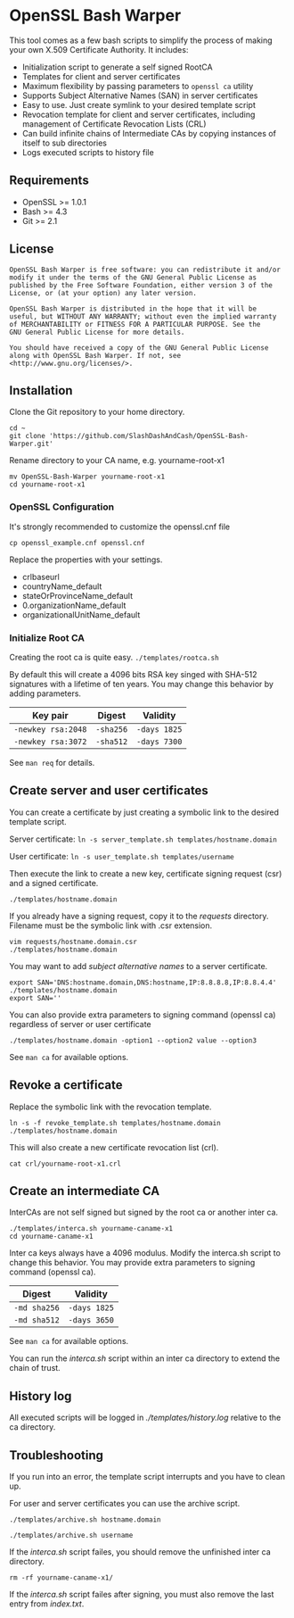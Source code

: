 OpenSSL Bash Warper
===================

This tool comes as a few bash scripts to simplify the process of making your own X.509 Certificate Authority. It includes:

- Initialization script to generate a self signed RootCA
- Templates for client and server certificates
- Maximum flexibility by passing parameters to `openssl ca` utility
- Supports Subject Alternative Names (SAN) in server certificates
- Easy to use. Just create symlink to your desired template script
- Revocation template for client and server certificates,
  including management of Certificate Revocation Lists (CRL)
- Can build infinite chains of Intermediate CAs by copying
  instances of itself to sub directories
- Logs executed scripts to history file


Requirements
------------
- OpenSSL >= 1.0.1
- Bash >= 4.3
- Git >= 2.1

License
---------
```
OpenSSL Bash Warper is free software: you can redistribute it and/or
modify it under the terms of the GNU General Public License as 
published by the Free Software Foundation, either version 3 of the
License, or (at your option) any later version.

OpenSSL Bash Warper is distributed in the hope that it will be
useful, but WITHOUT ANY WARRANTY; without even the implied warranty
of MERCHANTABILITY or FITNESS FOR A PARTICULAR PURPOSE. See the
GNU General Public License for more details.

You should have received a copy of the GNU General Public License
along with OpenSSL Bash Warper. If not, see
<http://www.gnu.org/licenses/>.
```

Installation
------------

Clone the Git repository to your home directory.
```
cd ~
git clone 'https://github.com/SlashDashAndCash/OpenSSL-Bash-Warper.git'
```

Rename directory to your CA name, e.g. yourname-root-x1
```
mv OpenSSL-Bash-Warper yourname-root-x1
cd yourname-root-x1
```

### OpenSSL Configuration
It's strongly recommended to customize the openssl.cnf file

`cp openssl_example.cnf openssl.cnf`

Replace the properties with your settings.
- crlbaseurl
- countryName_default
- stateOrProvinceName_default
- 0.organizationName_default
- organizationalUnitName_default


### Initialize Root CA
Creating the root ca is quite easy.
`./templates/rootca.sh`

By default this will create a 4096 bits RSA key singed with SHA-512 signatures with a lifetime of ten years.
You may change this behavior by adding parameters.

| Key pair           | Digest    | Validity     |
| ------------------ |:---------:|:------------:|
| `-newkey rsa:2048` | `-sha256` | `-days 1825` |
| `-newkey rsa:3072` | `-sha512` | `-days 7300` |


See `man req` for details.


Create server and user certificates
-----------------------------------

You can create a certificate by just creating a symbolic link to the desired template script.

Server certificate: `ln -s server_template.sh templates/hostname.domain`

User certificate: `ln -s user_template.sh templates/username`

Then execute the link to create a new key, certificate signing request (csr) and a signed certificate.

`./templates/hostname.domain`

If you already have a signing request, copy it to the *requests* directory.
Filename must be the symbolic link with .csr extension.
```
vim requests/hostname.domain.csr
./templates/hostname.domain
```

You may want to add *subject alternative names* to a server certificate.
```
export SAN='DNS:hostname.domain,DNS:hostname,IP:8.8.8.8,IP:8.8.4.4'
./templates/hostname.domain
export SAN=''
```

You can also provide extra parameters to signing command (openssl ca) regardless of server or user certificate

`./templates/hostname.domain -option1 --option2 value --option3`

See `man ca` for available options.


Revoke a certificate
--------------------

Replace the symbolic link with the revocation template.
```
ln -s -f revoke_template.sh templates/hostname.domain
./templates/hostname.domain
```

This will also create a new certificate revocation list (crl).

`cat crl/yourname-root-x1.crl`


Create an intermediate CA
-------------------------

InterCAs are not self signed but signed by the root ca or another inter ca.
```
./templates/interca.sh yourname-caname-x1
cd yourname-caname-x1
```

Inter ca keys always have a 4096 modulus. Modify the interca.sh script to change this behavior.
You may provide extra parameters to signing command (openssl ca).

| Digest       | Validity     |
| ------------ |:------------:|
| `-md sha256` | `-days 1825` |
| `-md sha512` | `-days 3650` |

See `man ca` for available options.

You can run the *interca.sh* script within an inter ca directory to extend the chain of trust.


History log
-----------
All executed scripts will be logged in *./templates/history.log* relative to the ca directory.


Troubleshooting
---------------

If you run into an error, the template script interrupts and you have to clean up.

For user and server certificates you can use the archive script.

`./templates/archive.sh hostname.domain`

`./templates/archive.sh username`

If the *interca.sh* script failes, you should remove the unfinished inter ca directory.

`rm -rf yourname-caname-x1/`

If the *interca.sh* script failes after signing, you must also remove the last entry from *index.txt*.


